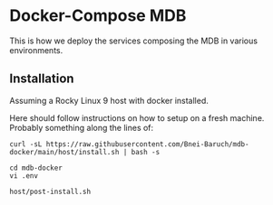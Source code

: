 # Docker-Compose MDB
This is how we deploy the services composing the MDB in various environments.



## Installation

Assuming a Rocky Linux 9 host with docker installed.


Here should follow instructions on how to setup on a fresh machine.
Probably something along the lines of:

```shell script
curl -sL https://raw.githubusercontent.com/Bnei-Baruch/mdb-docker/main/host/install.sh | bash -s 

cd mdb-docker
vi .env

host/post-install.sh
```
